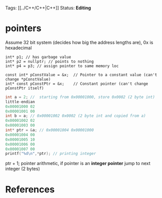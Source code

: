 Tags: [[../C++/C++|C++]]
Status: **Editing**
# pointers

Assume 32 bit system (decides how big the address lengths are), 0x is hexadecimal

```
int* p1; // has garbage value
int* p2 = nullptr; // points to nothing
int* p4 = p3; // assign pointer to same memory loc

const int* pConstValue = &x;  // Pointer to a constant value (can't change *pConstValue)
int* const pConstPtr = &x;    // Constant pointer (can't change pConstPtr itself)

```


```cpp
int a = 2; //  starting from 0x00001000, store 0x0002 (2 byte int)
little-endian
0x00001000 02
0x00001001 00
int b = a; // 0x00001002 0x0002 (2 byte int and copied from a)
0x00001002 02
0x00001003 00
int* ptr = &a; // 0x00001004 0x00001000
0x00001004 00
0x00001005 10
0x00001006 00
0x00001007 00
printf("%d\n",*ptr); // printing integer
```
ptr + 1; pointer arithmetic, if pointer is an **integer pointer** jump to next integer (2 bytes)



# References
